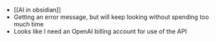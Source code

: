 - [[AI in obsidian]]
- Getting an error message, but will keep looking without spending too much time
- Looks like I need an OpenAI billing account for use of the API
